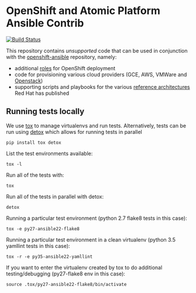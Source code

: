 # OpenShift and Atomic Platform Ansible Contrib

[![Build
Status](https://travis-ci.org/openshift/openshift-ansible-contrib.svg?branch=master)](https://travis-ci.org/openshift/openshift-ansible-contrib)

This repository contains *unsupported* code that can be used in conjunction with the
[openshift-ansible](https://github.com/openshift/openshift-ansible) repository, namely:
- additional [roles](https://github.com/openshift/openshift-ansible-contrib/tree/master/roles) for OpenShift deployment
- code for provisioning various cloud providers (GCE, AWS, VMWare and [Openstack](https://github.com/openshift/openshift-ansible-contrib/tree/master/playbooks/provisioning/openstack))
- supporting scripts and playbooks for the various [reference architectures](https://github.com/openshift/openshift-ansible-contrib/tree/master/reference-architecture) Red Hat has published

## Running tests locally
We use [tox](http://readthedocs.org/docs/tox/) to manage virtualenvs and run
tests. Alternatively, tests can be run using
[detox](https://pypi.python.org/pypi/detox/) which allows for running tests in
parallel


```
pip install tox detox
```

List the test environments available:
```
tox -l
```

Run all of the tests with:
```
tox
```

Run all of the tests in parallel with detox:
```
detox
```

Running a particular test environment (python 2.7 flake8 tests in this case):
```
tox -e py27-ansible22-flake8
```

Running a particular test environment in a clean virtualenv (python 3.5 yamllint
tests in this case):
```
tox -r -e py35-ansible22-yamllint
```

If you want to enter the virtualenv created by tox to do additional
testing/debugging (py27-flake8 env in this case):
```
source .tox/py27-ansible22-flake8/bin/activate
```
